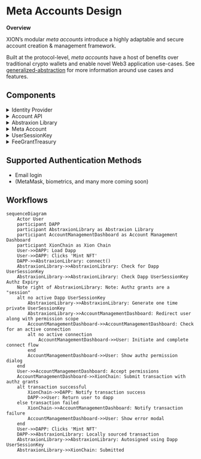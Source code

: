 # Meta Accounts Design

**Overview**

XION’s modular _meta accounts_ introduce a highly adaptable and secure account creation & management framework.

Built at the protocol-level, _meta accounts_ have a host of benefits over traditional crypto wallets and enable novel Web3 application use-cases. See [generalized-abstraction](../../../learn/learn-about-xion/generalized-abstraction/ "mention") for more information around use cases and features.

## Components

<details>

<summary>Identity Provider</summary>

In the case of social login an identity provider is used to handle the confirmation of identity.

</details>

<details>

<summary>Account API</summary>

A set of services used to assist and sponsor new meta account creation.&#x20;

See the [repo](https://github.com/burnt-labs/account-abstraction-api)

</details>

<details>

<summary>Abstraxion Library</summary>

This frontend library aids in integration with your react front end.

See the [repo](https://github.com/burnt-labs/xion.js)

</details>

<details>

<summary>Meta Account</summary>

This contract along with a custom XION module represent the core of the meta account functionality.

See the [repo](https://github.com/burnt-labs/contracts)

</details>

<details>

<summary>UserSessionKey</summary>

The temporary key generated on the DAPP side which is granted ContractExecutionAuthorization by the user's Meta Account on a temporary basis.

</details>

<details>

<summary>FeeGrantTreasury</summary>

A account a dapp may user to sponsor transactions submitted by the UserSessionKey.

</details>

## Supported Authentication Methods

* Email login
* (MetaMask, biometrics, and many more coming soon)

## Workflows



```mermaid
sequenceDiagram
    Actor User
    participant DAPP
    participant AbstraxionLibrary as Abstraxion Library
    participant AccountManagementDashboard as Account Management Dashboard
    participant XionChain as Xion Chain
    User->>DAPP: Load Dapp
    User->>DAPP: Clicks 'Mint NFT'
    DAPP->>AbstraxionLibrary: connect()
    AbstraxionLibrary->>AbstraxionLibrary: Check for Dapp UserSessionKey 
    AbstraxionLibrary->>AbstraxionLibrary: Check Dapp UserSessionKey Authz Expiry
    Note right of AbstraxionLibrary: Note: Authz grants are a "session"
    alt no active Dapp UserSessionKey
        AbstraxionLibrary->>AbstraxionLibrary: Generate one time private UserSessionKey
        AbstraxionLibrary->>AccountManagementDashboard: Redirect user along with permission scope 
        AccountManagementDashboard->>AccountManagementDashboard: Check for an active connection
        alt no active connection
            AccountManagementDashboard->>User: Initiate and complete connect flow
        end
        AccountManagementDashboard->>User: Show authz permission dialog
    end
    User->>AccountManagementDashboard: Accept permissions
    AccountManagementDashboard->>XionChain: Submit transaction with authz grants
    alt transaction successful
        XionChain->>DAPP: Notify transaction success
        DAPP->>User: Return user to dapp
    else transaction failed
        XionChain->>AccountManagementDashboard: Notify transaction failure
        AccountManagementDashboard->>User: Show error modal
    end
    User->>DAPP: Clicks 'Mint NFT'
    DAPP->>AbstraxionLibrary: Locally sourced transaction
    AbstraxionLibrary->>AbstraxionLibrary: Autosigned using Dapp UserSessionKey  
    AbstraxionLibrary->>XionChain: Submitted 
```




